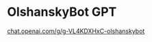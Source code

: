 # OlshanskyBot GPT

[chat.openai.com/g/g-VL4KDXHxC-olshanskybot](https://chat.openai.com/g/g-VL4KDXHxC-olshanskybot)
